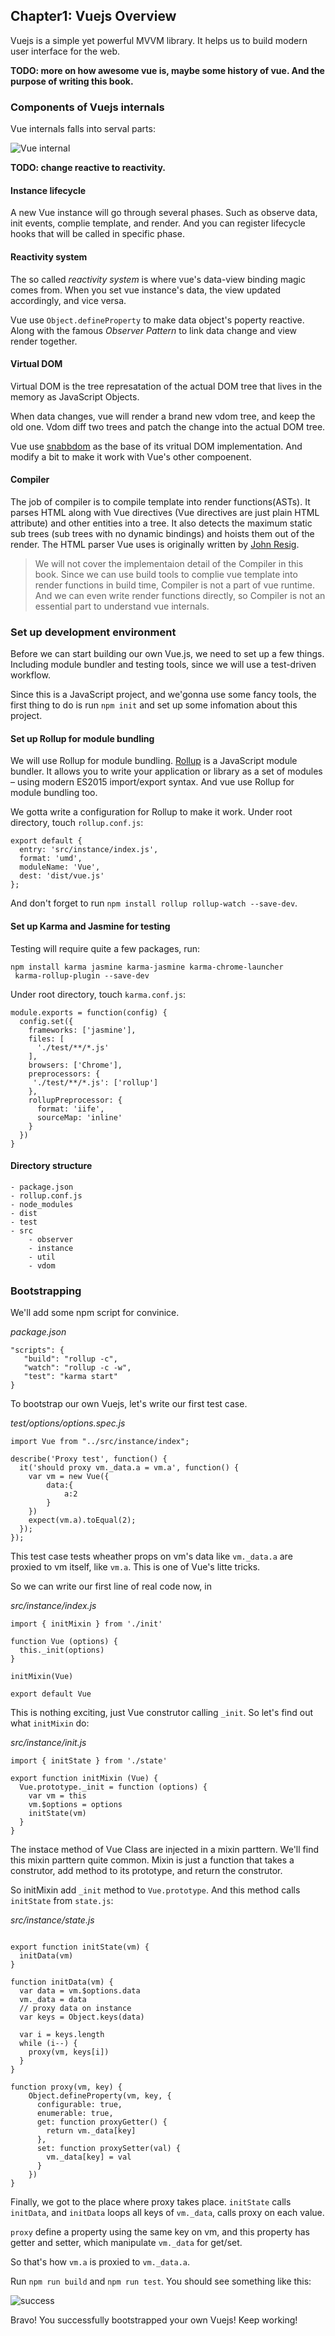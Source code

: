 ## Chapter1: Vuejs Overview

Vuejs is a simple yet powerful MVVM library. It helps us to build modern user interface for the web.

**TODO: more on how awesome vue is, maybe some history of vue. And the purpose of writing this book.**

### Components of Vuejs internals

Vue internals falls into serval parts:

![Vue internal](https://occc3ev3l.qnssl.com/Vue%20source%20overview.png)

**TODO: change reactive to reactivity.**

#### Instance lifecycle

A new Vue instance will go through several phases. Such as observe data, init events, complie template, and render. And you can register  lifecycle hooks that will be called in specific phase.

#### Reactivity system

The so called *reactivity system* is where vue's data-view binding magic comes from. When you set vue instance's data, the view updated accordingly, and vice versa. 

Vue use `Object.defineProperty` to make data object's poperty reactive. Along with the famous *Observer Pattern* to link data change and view render together.


#### Virtual DOM

Virtual DOM is the tree represatation of the actual DOM tree that lives in the memory as JavaScript Objects. 

When data changes, vue will render a brand new vdom tree, and keep the old one. Vdom diff two trees and patch the change into the actual DOM tree.

Vue use [snabbdom](https://github.com/snabbdom/snabbdom) as the base of its vritual DOM implementation. And modify a bit to make it work with Vue's other compoenent.

#### Compiler

The job of compiler is to compile template into render functions(ASTs). It parses HTML along with Vue directives (Vue directives are just plain HTML attribute) and other entities into a tree. It also detects the maximum static sub trees (sub trees with no dynamic bindings) and hoists them out of the render. The HTML parser Vue uses is originally written by [John Resig](http://ejohn.org).

> We will not cover the implementaion detail of the Compiler in this book. Since we can use build tools to complie vue template into render functions in build time, Compiler is not a part of vue runtime. And we can even write render functions directly, so Compiler is not an essential part to understand vue internals.


### Set up development environment

Before we can start building our own Vue.js, we need to set up a few things. Including module bundler and testing tools, since we will use a test-driven workflow.

Since this is a JavaScript project, and we'gonna use some fancy tools, the first thing to do is run `npm init` and set up some infomation about this project. 


#### Set up Rollup for module bundling

We will use Rollup for module bundling. [Rollup](http://rollupjs.org) is a JavaScript module bundler. It allows you to write your application or library as a set of modules – using modern ES2015 import/export syntax. And vue use Rollup for module bundling too.

We gotta write a configuration for Rollup to make it work. Under root directory, touch `rollup.conf.js`:

```
export default {
  entry: 'src/instance/index.js',
  format: 'umd',
  moduleName: 'Vue',
  dest: 'dist/vue.js' 
};
```
And don't forget to run `npm install rollup rollup-watch --save-dev`.

#### Set up Karma and Jasmine for testing

Testing will require quite a few packages, run:

```
npm install karma jasmine karma-jasmine karma-chrome-launcher
 karma-rollup-plugin --save-dev
```

Under root directory, touch `karma.conf.js`:

```
module.exports = function(config) {
  config.set({
    frameworks: ['jasmine'],
    files: [
      './test/**/*.js'
    ],
    browsers: ['Chrome'],
    preprocessors: {
     './test/**/*.js': ['rollup']
    },
    rollupPreprocessor: {
      format: 'iife',
      sourceMap: 'inline'
    }
  })
}
```

#### Directory structure

```
- package.json
- rollup.conf.js
- node_modules
- dist
- test
- src
	- observer
	- instance
	- util
	- vdom

```


### Bootstrapping

We'll add some npm script for convinice. 

*package.json*

```
"scripts": {
   "build": "rollup -c",
   "watch": "rollup -c -w",
   "test": "karma start"
}
```

To bootstrap our own Vuejs, let's write our first test case.

*test/options/options.spec.js*

```
import Vue from "../src/instance/index";

describe('Proxy test', function() {
  it('should proxy vm._data.a = vm.a', function() {
  	var vm = new Vue({
  		data:{
  			a:2
  		}
  	})
    expect(vm.a).toEqual(2);
  });
});
```

This test case tests wheather props on vm's data like `vm._data.a` are proxied to vm itself, like `vm.a`. This is one of Vue's litte tricks.

So we can write our first line of real code now, in 

*src/instance/index.js*

```
import { initMixin } from './init'

function Vue (options) {
  this._init(options)
}

initMixin(Vue)

export default Vue
```
This is nothing exciting, just Vue construtor calling `_init`. So let's find out what `initMixin` do:


*src/instance/init.js*

```
import { initState } from './state'

export function initMixin (Vue) {
  Vue.prototype._init = function (options) {
  	var vm = this
  	vm.$options = options
  	initState(vm)
  }
}
```

The instace method of Vue Class are injected in a mixin parttern. We'll find this mixin parttern quite common. Mixin is just a function that takes a construtor, add method to its prototype, and return the construtor.

So initMixin add `_init` method to `Vue.prototype`. And this method calls `initState` from `state.js`:

*src/instance/state.js*

```

export function initState(vm) {
  initData(vm)
}

function initData(vm) {
  var data = vm.$options.data
  vm._data = data
  // proxy data on instance
  var keys = Object.keys(data)

  var i = keys.length
  while (i--) {
    proxy(vm, keys[i])
  }
}

function proxy(vm, key) {
    Object.defineProperty(vm, key, {
      configurable: true,
      enumerable: true,
      get: function proxyGetter() {
        return vm._data[key]
      },
      set: function proxySetter(val) {
        vm._data[key] = val
      }
    })
}
```

Finally, we got to the place where proxy takes place. `initState` calls `initData`, and `initData` loops all keys of `vm._data`, calls proxy on each value.

`proxy` define a property using the same key on vm, and this property has getter and setter, which manipulate `vm._data` for get/set.

So that's how `vm.a` is proxied to `vm._data.a`.

Run `npm run build` and `npm run test`. You should see something like this:

![success](http://cdn4.snapgram.co/images/2016/12/11/ScreenShot2016-12-12at2.02.17AM.png)

Bravo! You successfully bootstrapped your own Vuejs! Keep working!